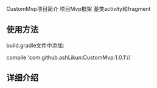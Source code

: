 CustomMvp项目简介
    项目Mvp框架
    基类activity和fragment
## 使用方法

build.gradle文件中添加:

   compile 'com.github.ashLikun:CustomMvp:1.0.1'//


## 详细介绍
